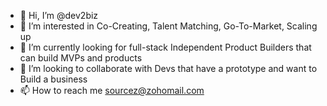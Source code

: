 - 👋 Hi, I’m @dev2biz
- 👀 I’m interested in Co-Creating, Talent Matching, Go-To-Market, Scaling up
- 🌱 I’m currently looking for full-stack Independent Product Builders that can build MVPs and products
- 💞️ I’m looking to collaborate with Devs that have a prototype and want to Build a business
- 📫 How to reach me sourcez@zohomail.com

<!---
Build4me/Build4me is a ✨ special ✨ repository because its `README.md` (this file) appears on your GitHub profile.
You can click the Preview link to take a look at your changes.
--->
